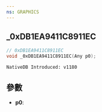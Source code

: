 ```yaml
---
ns: GRAPHICS
---
```

## _0xDB1EA9411C8911EC

```c
// 0xDB1EA9411C8911EC
void _0xDB1EA9411C8911EC(Any p0);
```

```
NativeDB Introduced: v1180
```

## 參數
* **p0**:
